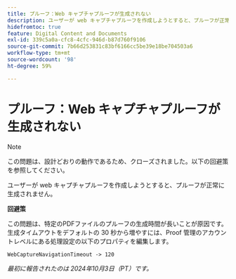 ```yaml
---
title: プルーフ：Web キャプチャプルーフが生成されない
description: ユーザーが web キャプチャプルーフを作成しようとすると、プルーフが正常に生成されません。
hidefromtoc: true
feature: Digital Content and Documents
exl-id: 339c5a0a-cfc8-4cfc-946d-b87d760f9106
source-git-commit: 7b66d253831c83bf6166cc5be39e18be704503a6
workflow-type: tm+mt
source-wordcount: '98'
ht-degree: 59%

---
```


# プルーフ：Web キャプチャプルーフが生成されない

>[!NOTE]
>
>この問題は、設計どおりの動作であるため、クローズされました。以下の回避策を参照してください。

ユーザーが web キャプチャプルーフを作成しようとすると、プルーフが正常に生成されません。

**回避策**

この問題は、特定のPDFファイルのプルーフの生成時間が長いことが原因です。 生成タイムアウトをデフォルトの 30 秒から増やすには、Proof 管理のアカウントレベルにある処理設定の以下のプロパティを編集します。

`WebCaptureNavigationTimeout -> 120`

_最初に報告されたのは 2024年10月3日（PT）です。_
